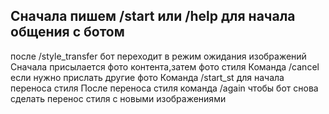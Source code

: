 ## Сначала пишем /start или /help для начала общения с ботом
 после /style_transfer бот переходит в режим ожидания изображений 
 Сначала присылается фото контента,затем фото стиля 
 Команда /cancel если нужно прислать другие фото
 Команда /start_st для начала переноса стиля 
 После переноса стиля команда /again чтобы бот снова сделать перенос стиля с новыми изображениями 
